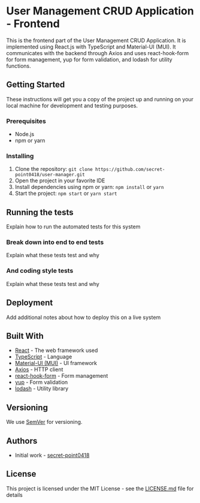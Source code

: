 # User Management CRUD Application - Frontend

This is the frontend part of the User Management CRUD Application. It is implemented using React.js with TypeScript and Material-UI (MUI). It communicates with the backend through Axios and uses react-hook-form for form management, yup for form validation, and lodash for utility functions.

## Getting Started

These instructions will get you a copy of the project up and running on your local machine for development and testing purposes.

### Prerequisites

- Node.js
- npm or yarn

### Installing

1. Clone the repository: `git clone https://github.com/secret-point0418/user-manager.git`
2. Open the project in your favorite IDE
3. Install dependencies using npm or yarn: `npm install` or `yarn`
4. Start the project: `npm start` or `yarn start`

## Running the tests

Explain how to run the automated tests for this system

### Break down into end to end tests

Explain what these tests test and why

### And coding style tests

Explain what these tests test and why

## Deployment

Add additional notes about how to deploy this on a live system

## Built With

- [React](https://reactjs.org/) - The web framework used
- [TypeScript](https://www.typescriptlang.org/) - Language
- [Material-UI (MUI)](https://mui.com/) - UI framework
- [Axios](https://github.com/axios/axios) - HTTP client
- [react-hook-form](https://react-hook-form.com/) - Form management
- [yup](https://github.com/jquense/yup) - Form validation
- [lodash](https://lodash.com/) - Utility library

## Versioning

We use [SemVer](http://semver.org/) for versioning.

## Authors

- Initial work - [secret-point0418](https://github.com/secret-point0418)

## License

This project is licensed under the MIT License - see the [LICENSE.md](LICENSE.md) file for details
